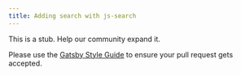 ```yaml
---
title: Adding search with js-search
---
```


This is a stub. Help our community expand it.

Please use the [Gatsby Style Guide](/contributing/gatsby-style-guide/) to ensure your
pull request gets accepted.
